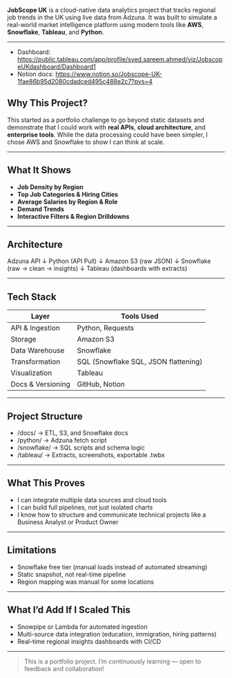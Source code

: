 **JobScope UK** is a cloud-native data analytics project that tracks regional job trends in the UK using live data from Adzuna. It was built to simulate a real-world market intelligence platform using modern tools like **AWS**, **Snowflake**, **Tableau**, and **Python**.

---

- Dashboard: https://public.tableau.com/app/profile/syed.sareem.ahmed/viz/JobscopeUKdashboard/Dashboard1
- Notion docs: https://www.notion.so/Jobscope-UK-1fae86b95d2080cdadced495c488e2c7?pvs=4

## Why This Project?

This started as a portfolio challenge to go beyond static datasets and demonstrate that I could work with **real APIs**, **cloud architecture**, and **enterprise tools**. While the data processing could have been simpler, I chose AWS and Snowflake to show I can think at scale.

---

## What It Shows

- **Job Density by Region**
- **Top Job Categories & Hiring Cities**
- **Average Salaries by Region & Role**
- **Demand Trends**
- **Interactive Filters & Region Drilldowns**

---

## Architecture
Adzuna API
↓
Python (API Pull)
↓
Amazon S3 (raw JSON)
↓
Snowflake (raw → clean → insights)
↓
Tableau (dashboards with extracts)

---

## Tech Stack

| Layer            | Tools Used                          |
|------------------|-------------------------------------|
| API & Ingestion  | Python, Requests                    |
| Storage          | Amazon S3                           |
| Data Warehouse   | Snowflake                           |
| Transformation   | SQL (Snowflake SQL, JSON flattening)|
| Visualization    | Tableau                             |
| Docs & Versioning| GitHub, Notion                      |

---

## Project Structure

- /docs/ → ETL, S3, and Snowflake docs
- /python/ → Adzuna fetch script
- /snowflake/ → SQL scripts and schema logic
- /tableau/ → Extracts, screenshots, exportable .twbx

---

## What This Proves

- I can integrate multiple data sources and cloud tools
- I can build full pipelines, not just isolated charts
- I know how to structure and communicate technical projects like a Business Analyst or Product Owner

---

## Limitations

- Snowflake free tier (manual loads instead of automated streaming)
- Static snapshot, not real-time pipeline
- Region mapping was manual for some locations

---

## What I’d Add If I Scaled This

- Snowpipe or Lambda for automated ingestion
- Multi-source data integration (education, immigration, hiring patterns)
- Real-time regional insights dashboards with CI/CD

---

> This is a portfolio project. I’m continuously learning — open to feedback and collaboration!
